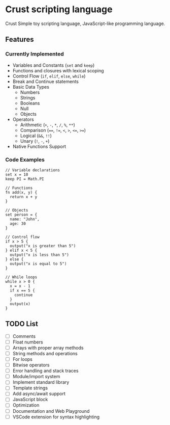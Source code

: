# Crust scripting language

Crust Simple toy scripting language, JavaScript-like programming language.

## Features

### Currently Implemented

- Variables and Constants (`set` and `keep`)
- Functions and closures with lexical scoping
- Control Flow (`if`, `elif`, `else`, `while`)
- Break and Continue statements
- Basic Data Types
  - Numbers
  - Strings
  - Booleans
  - Null
  - Objects
- Operators
  - Arithmetic (`+`, `-`, `*`, `/`, `%`, `**`)
  - Comparison (`==`, `!=`, `<`, `>`, `<=`, `>=`)
  - Logical (`&&`, `!!`)
  - Unary (`!`, `-`, `+`)
- Native Functions Support

### Code Examples

```crust
// Variable declarations
set x = 10
keep PI = Math.PI

// Functions
fn add(x, y) {
  return x + y
}

// Objects
set person = {
  name: "John",
  age: 30
}

// Control flow
if x > 5 {
  output("x is greater than 5")
} elif x < 5 {
  output("x is less than 5")
} else {
  output("x is equal to 5")
}

// While loops
while x > 0 {
  x = x - 1
  if x == 5 {
    continue
  }
  output(x)
}
```

## TODO List

- [ ] Comments
- [ ] Float numbers
- [ ] Arrays with proper array methods
- [ ] String methods and operations
- [ ] For loops
- [ ] Bitwise operators
- [ ] Error handling and stack traces
- [ ] Module/import system
- [ ] Implement standard library
- [ ] Template strings
- [ ] Add async/await support
- [ ] JavaScript block
- [ ] Optimization
- [ ] Documentation and Web Playground
- [ ] VSCode extension for syntax highlighting
